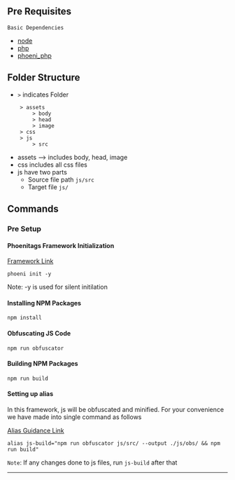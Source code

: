 ## Pre Requisites

`Basic Dependencies`

* [node](https://nodejs.org/en)
* [php](https://www.php.net/manual/en/install.php)
* [phoeni_php](https://github.com/Suganth-coder/phoeni_php)

## Folder Structure

* `>` indicates Folder

```
    > assets
        > body
        > head
        > image
    > css
    > js
        > src

```
* assets --> includes body, head, image
* css includes all css files
* js have two parts
    * Source file path `js/src`
    * Target file `js/`

## Commands

### Pre Setup

#### Phoenitags Framework Initialization

[Framework Link](https://github.com/Suganth-coder/phoeni_php)

    phoeni init -y

    
 Note: -y is used for silent initilation  

#### Installing NPM Packages

    npm install

#### Obfuscating JS Code

    npm run obfuscator

#### Building NPM Packages

    npm run build
    


#### Setting up alias

In this framework, js will be obfuscated and minified. For your convenience we have made into single command as follows

[Alias Guidance Link](https://www.tecmint.com/create-alias-in-linux/#:~:text=Creating%20Temporary%20Aliases%20in%20Linux,command%20you%20wish%20to%20alias.&text=You%20can%20then%20use%20%22wr,go%20to%20the%20webroot%20directory.)

```
alias js-build="npm run obfuscator js/src/ --output ./js/obs/ && npm run build"
```

`Note`: If any changes done to js files, run `js-build` after that

---

